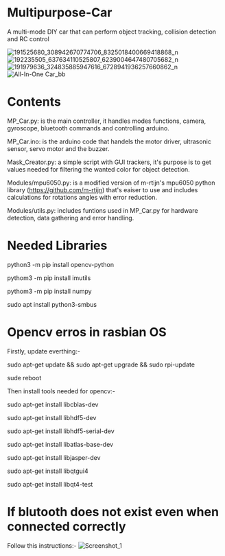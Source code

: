 # Multipurpose-Car
A multi-mode DIY car that can perform object tracking, collision detection and RC control

![191525680_308942670774706_8325018400669418868_n](https://user-images.githubusercontent.com/16827679/120732199-31fab180-c4e5-11eb-9cd0-dbf933b72d3b.jpg)
![192235505_637634110525807_6239004647480705682_n](https://user-images.githubusercontent.com/16827679/120732211-358e3880-c4e5-11eb-8138-e7f1f0278371.jpg)
![191979636_324835885947616_6728941936257660862_n](https://user-images.githubusercontent.com/16827679/120732217-3757fc00-c4e5-11eb-875a-9d4d578baa35.jpg)
![All-In-One Car_bb](https://user-images.githubusercontent.com/16827679/120732269-49399f00-c4e5-11eb-8ba4-a867c491f794.png)


# Contents
MP_Car.py: is the main controller, it handles modes functions, camera, gyroscope, bluetooth commands and controlling arduino.

MP_Car.ino: is the arduino code that handels the motor driver, ultrasonic sensor, servo motor and the buzzer.

Mask_Creator.py: a simple script with GUI trackers, it's purpose is to get values needed for filtering the wanted color for object detection.

Modules/mpu6050.py: is a modified version of m-rtijn's mpu6050 python library (https://github.com/m-rtijn) that's eaiser to use and includes calculations for rotations angles with error reduction.

Modules/utils.py: includes funtions used in MP_Car.py for hardware detection, data gathering and error handling.

# Needed Libraries
python3 -m pip install opencv-python

pythom3 -m pip install imutils

pythom3 -m pip install numpy

sudo apt install python3-smbus

# Opencv erros in rasbian OS
Firstly, update everthing:-

sudo apt-get update && sudo apt-get upgrade && sudo rpi-update

sude reboot

Then install tools needed for opencv:-

sudo apt-get install libcblas-dev

sudo apt-get install libhdf5-dev

sudo apt-get install libhdf5-serial-dev

sudo apt-get install libatlas-base-dev

sudo apt-get install libjasper-dev 

sudo apt-get install libqtgui4 

sudo apt-get install libqt4-test

# If blutooth does not exist even when connected correctly
Follow this instructions:-
![Screenshot_1](https://user-images.githubusercontent.com/16827679/120731712-720d6480-c4e4-11eb-8628-7e06d255aa3c.png)
